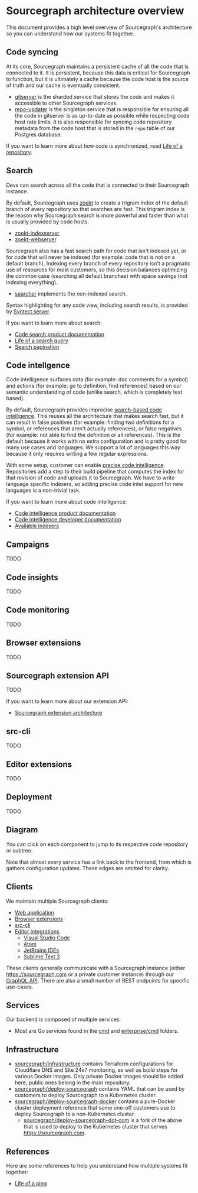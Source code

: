 # Sourcegraph architecture overview

This document provides a high level overview of Sourcegraph's architecture so you can understand how our systems fit together.

## Code syncing

At its core, Sourcegraph maintains a persistent cache of all the code that is connected to it. It is persistent, because this data is critical for Sourcegraph to function, but it is ultimately a cache because the code host is the source of truth and our cache is eventually consistent.

- [gitserver](../../../../cmd/gitserver/README.md) is the sharded service that stores the code and makes it accessible to other Sourcegraph services.
- [repo-updater](../../../../cmd/repo-updater/README.md) is the singleton service that is responsible for ensuring all the code in gitserver is as up-to-date as possible while respecting code host rate limits. It is also responsible for syncing code repository metadata from the code host that is stored in the `repo` table of our Postgres database.

If you want to learn more about how code is synchronized, read [Life of a repository](life-of-a-repository.md).

## Search

Devs can search across all the code that is connected to their Sourcegraph instance.

By default, Sourcegraph uses [zoekt](https://github.com/sourcegraph/zoekt) to create a trigram index of the default branch of every repository so that searches are fast. This trigram index is the reason why Sourcegraph search is more powerful and faster than what is usually provided by code hosts. 

- [zoekt-indexserver](https://sourcegraph.com/github.com/sourcegraph/zoekt/-/tree/cmd/zoekt-sourcegraph-indexserver) 
- [zoekt-webserver](https://sourcegraph.com/github.com/sourcegraph/zoekt/-/tree/cmd/zoekt-webserver)

Sourcegraph also has a fast search path for code that isn't indexed yet, or for code that will never be indexed (for example: code that is not on a default branch). Indexing every branch of every repository isn't a pragmatic use of resources for most customers, so this decision balances optimizing the common case (searching all default branches) with space savings (not indexing everything).

- [searcher](../../../../cmd/searcher/README.md) implements the non-indexed search.

Syntax highlighting for any code view, including search results, is provided by [Syntect server](https://sourcegraph.com/github.com/sourcegraph/syntect_server).

If you want to learn more about search:

- [Code search product documentation](../../../code_search/index.md)
- [Life of a search query](life-of-a-search-query.md)
- [Search pagination](search-pagination.md)

## Code intellgence

Code intelligence surfaces data (for example: doc comments for a symbol) and actions (for example: go to definition, find references) based on our semantic understanding of code (unlike search, which is completely text based).

By default, Sourcegraph provides imprecise [search-based code intelligence](../../../code_intelligence/explanations/search_based_code_intelligence.md). This reuses all the architecture that makes search fast, but it can result in false positives (for example: finding two definitions for a symbol, or references that aren't actually references), or false negatives (for example: not able to find the definition or all references). This is the default because it works with no extra configuration and is pretty good for many use cases and languages. We support a lot of languages this way because it only requires writing a few regular expressions.

With some setup, customer can enable [precise code intelligence](../../../code_intelligence/explanations/precise_code_intelligence.md). Repositories add a step to their build pipeline that computes the index for that revision of code and uploads it to Sourcegraph. We have to write language specific indexers, so adding precise code intel support for new languages is a non-trivial task. 

If you want to learn more about code intelligence:

- [Code intelligence product documentation](../../../code_intelligence/index.md)
- [Code intelligence developer documentation](../codeintel/index.md)
- [Available indexers](../../../code_intelligence/references/indexers.md)

## Campaigns

TODO

## Code insights

TODO

## Code monitoring

TODO

## Browser extensions

TODO

## Sourcegraph extension API

TODO

If you want to learn more about our extension API:

- [Sourcegraph extension architecture](sourcegraph-extensions.md)

## src-cli

TODO

## Editor extensions

TODO

## Deployment

TODO

<!-- content below here has not been reorganized or refreshed yet -->

## Diagram

You can click on each component to jump to its respective code repository or subtree.

<object data="/dev/background-information/architecture/architecture.svg" type="image/svg+xml" style="width:100%; height: 100%">
</object>

Note that almost every service has a link back to the frontend, from which is gathers configuration updates.
These edges are omitted for clarity.

## Clients

We maintain multiple Sourcegraph clients:

- [Web application](https://github.com/sourcegraph/sourcegraph/tree/main/client/web)
- [Browser extensions](https://github.com/sourcegraph/sourcegraph/tree/main/client/browser)
- [src-cli](https://github.com/sourcegraph/src-cli)
- [Editor integrations](https://docs.sourcegraph.com/integration/editor)
  - [Visual Studio Code](https://github.com/sourcegraph/sourcegraph-vscode)
  - [Atom](https://github.com/sourcegraph/sourcegraph-atom)
  - [JetBrains IDEs](https://github.com/sourcegraph/sourcegraph-jetbrains)
  - [Sublime Text 3](https://github.com/sourcegraph/sourcegraph-sublime)

These clients generally communicate with a Sourcegraph instance (either https://sourcegraph.com or a private customer instance) through our [GraphQL API](https://sourcegraph.com/github.com/sourcegraph/sourcegraph/-/blob/cmd/frontend/graphqlbackend/schema.graphql). There are also a small number of REST endpoints for specific use-cases.

## Services

Our backend is composed of multiple services:

- Most are Go services found in the [cmd](https://sourcegraph.com/github.com/sourcegraph/sourcegraph/-/tree/cmd) and [enterprise/cmd](https://sourcegraph.com/github.com/sourcegraph/sourcegraph/-/tree/enterprise/cmd) folders.

## Infrastructure

- [sourcegraph/infrastructure](https://github.com/sourcegraph/infrastructure) contains Terraform configurations for Cloudflare DNS and Site 24x7 monitoring, as well as build steps for various Docker images. Only private Docker images should be added here, public ones belong in the main repository.
- [sourcegraph/deploy-sourcegraph](https://github.com/sourcegraph/deploy-sourcegraph) contains YAML that can be used by customers to deploy Sourcegraph to a Kubernetes cluster.
- [sourcegraph/deploy-sourcegraph-docker](https://github.com/sourcegraph/deploy-sourcegraph-docker) contains a pure-Docker cluster deployment reference that some one-off customers use to deploy Sourcegraph to a non-Kubernetes cluster.
  - [sourcegraph/deploy-sourcegraph-dot-com](https://github.com/sourcegraph/deploy-sourcegraph-dot-com) is a fork of the above that is used to deploy to the Kubernetes cluster that serves https://sourcegraph.com.

## References

Here are some references to help you understand how multiple systems fit together:

- [Life of a ping](life-of-a-ping.md)
